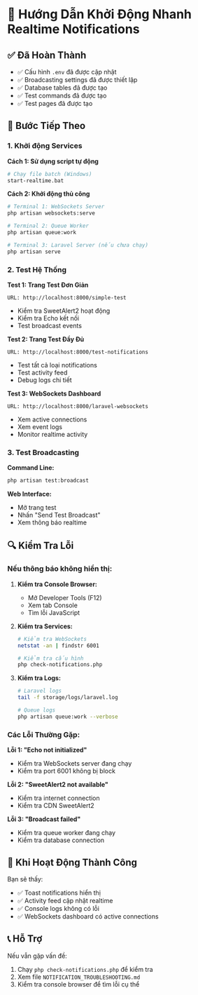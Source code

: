 # 🚀 Hướng Dẫn Khởi Động Nhanh Realtime Notifications

## ✅ Đã Hoàn Thành

- ✅ Cấu hình `.env` đã được cập nhật
- ✅ Broadcasting settings đã được thiết lập
- ✅ Database tables đã được tạo
- ✅ Test commands đã được tạo
- ✅ Test pages đã được tạo

## 🎯 Bước Tiếp Theo

### 1. Khởi động Services

**Cách 1: Sử dụng script tự động**
```bash
# Chạy file batch (Windows)
start-realtime.bat
```

**Cách 2: Khởi động thủ công**
```bash
# Terminal 1: WebSockets Server
php artisan websockets:serve

# Terminal 2: Queue Worker  
php artisan queue:work

# Terminal 3: Laravel Server (nếu chưa chạy)
php artisan serve
```

### 2. Test Hệ Thống

**Test 1: Trang Test Đơn Giản**
```
URL: http://localhost:8000/simple-test
```
- Kiểm tra SweetAlert2 hoạt động
- Kiểm tra Echo kết nối
- Test broadcast events

**Test 2: Trang Test Đầy Đủ**
```
URL: http://localhost:8000/test-notifications
```
- Test tất cả loại notifications
- Test activity feed
- Debug logs chi tiết

**Test 3: WebSockets Dashboard**
```
URL: http://localhost:8000/laravel-websockets
```
- Xem active connections
- Xem event logs
- Monitor realtime activity

### 3. Test Broadcasting

**Command Line:**
```bash
php artisan test:broadcast
```

**Web Interface:**
- Mở trang test
- Nhấn "Send Test Broadcast"
- Xem thông báo realtime

## 🔍 Kiểm Tra Lỗi

### Nếu thông báo không hiển thị:

1. **Kiểm tra Console Browser:**
   - Mở Developer Tools (F12)
   - Xem tab Console
   - Tìm lỗi JavaScript

2. **Kiểm tra Services:**
   ```bash
   # Kiểm tra WebSockets
   netstat -an | findstr 6001
   
   # Kiểm tra cấu hình
   php check-notifications.php
   ```

3. **Kiểm tra Logs:**
   ```bash
   # Laravel logs
   tail -f storage/logs/laravel.log
   
   # Queue logs
   php artisan queue:work --verbose
   ```

### Các Lỗi Thường Gặp:

**Lỗi 1: "Echo not initialized"**
- Kiểm tra WebSockets server đang chạy
- Kiểm tra port 6001 không bị block

**Lỗi 2: "SweetAlert2 not available"**
- Kiểm tra internet connection
- Kiểm tra CDN SweetAlert2

**Lỗi 3: "Broadcast failed"**
- Kiểm tra queue worker đang chạy
- Kiểm tra database connection

## 🎉 Khi Hoạt Động Thành Công

Bạn sẽ thấy:
- ✅ Toast notifications hiển thị
- ✅ Activity feed cập nhật realtime
- ✅ Console logs không có lỗi
- ✅ WebSockets dashboard có active connections

## 📞 Hỗ Trợ

Nếu vẫn gặp vấn đề:
1. Chạy `php check-notifications.php` để kiểm tra
2. Xem file `NOTIFICATION_TROUBLESHOOTING.md`
3. Kiểm tra console browser để tìm lỗi cụ thể 